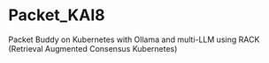 # Packet_KAI8
Packet Buddy on Kubernetes with Ollama and multi-LLM using RACK (Retrieval Augmented Consensus Kubernetes)
